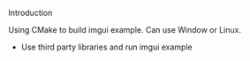 Introduction

Using CMake to build imgui example. Can use Window or Linux.

* Use third party libraries and run imgui example
